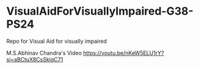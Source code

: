 # VisualAidForVisuallyImpaired-G38-PS24
Repo for Visual Aid for visually impaired

M.S.Abhinav Chandra's Video
https://youtu.be/nKeW5ELU1rY?si=aBCtuX8CsSkiqC71
